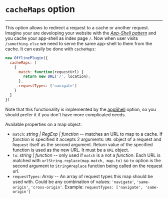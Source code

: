 # `cacheMaps` option

___________________________________

This option allows to redirect a request to a cache or another request. Imagine your are developing your website with the [_App-Shell pattern_](https://medium.com/google-developers/instant-loading-web-apps-with-an-application-shell-architecture-7c0c2f10c73) and you cache your app-shell as index page `/`. Now when user visits `/something-else` we need to serve the same app-shell to them from the cache. It can easily be done with `cacheMaps`:

```js
new OfflinePlugin({
  cacheMaps: [
    {
      match: function(requestUrl) {
        return new URL('/', location);
      },
      requestTypes: ['navigate']
    }
  ]
})
```

Note that this functionality is implemented by the [appShell](./app-shell.md) option, so you should prefer it if you don't have more complicated needs.

Available properties on a map object:

* `match`: _string | RegExp | function_ -- matches an URL to map to a cache. If _function_ is specified it accepts 2 arguments: `URL` object of a request and `Request` itself as the second argument. Return value of the specified function is used as the new URL. It must be a `URL` object.
* `to`: _string | function_ -- only used if `match` is a not a _function_. Each URL is matched with `urlString.replace(map.match, map.to)` so `to` option is the second argument to `String#replace` function being called on the request url.
* `requestTypes`: _Array<string>_ -- An array of request types this map should be used with. Could be any combination of values: `'navigate'`, `'same-origin'`, `'cross-origin'`. Example: `requestTypes: ['navigate', 'same-origin']`
